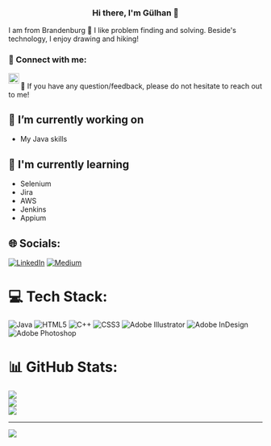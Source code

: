 <h3 align="center">
Hi there, I'm Gülhan 👋
</h3>

I am from Brandenburg 🚀
I like problem finding and solving. Beside's technology, I enjoy drawing and hiking!

### 🤝 Connect with me:

<a href="https://www.linkedin.com/in/g%C3%BClhan-tezcan-3895b5268/"><img align="left" src="https://raw.githubusercontent.com/yushi1007/yushi1007/main/images/linkedin.svg" alt="Gülhan Tezcan | LinkedIn" width="21px"/></a>
<br>
💬 If you have any question/feedback, please do not hesitate to reach out to me!

## 🔭 I’m currently working on

- My Java skills


## 🌱 I'm currently learning

- Selenium
- Jira
- AWS
- Jenkins
- Appium

## 🌐 Socials:
[![LinkedIn](https://img.shields.io/badge/LinkedIn-%230077B5.svg?logo=linkedin&logoColor=white)](https://linkedin.com/in/gulhante) [![Medium](https://img.shields.io/badge/Medium-12100E?logo=medium&logoColor=white)](https://medium.com/@Gulhante) 

# 💻 Tech Stack:
![Java](https://img.shields.io/badge/java-%23ED8B00.svg?style=for-the-badge&logo=java&logoColor=white) ![HTML5](https://img.shields.io/badge/html5-%23E34F26.svg?style=for-the-badge&logo=html5&logoColor=white) ![C++](https://img.shields.io/badge/c++-%2300599C.svg?style=for-the-badge&logo=c%2B%2B&logoColor=white) ![CSS3](https://img.shields.io/badge/css3-%231572B6.svg?style=for-the-badge&logo=css3&logoColor=white) ![Adobe Illustrator](https://img.shields.io/badge/adobeillustrator-%23FF9A00.svg?style=for-the-badge&logo=adobeillustrator&logoColor=white) ![Adobe InDesign](https://img.shields.io/badge/Adobe%20InDesign-49021F?style=for-the-badge&logo=adobeindesign&logoColor=white) ![Adobe Photoshop](https://img.shields.io/badge/adobephotoshop-%2331A8FF.svg?style=for-the-badge&logo=adobephotoshop&logoColor=white)
# 📊 GitHub Stats:
![](https://github-readme-stats.vercel.app/api?username=gulhante&theme=default&hide_border=true&include_all_commits=false&count_private=true)<br/>
![](https://github-readme-streak-stats.herokuapp.com/?user=gulhante&theme=default&hide_border=true)<br/>
![](https://github-readme-stats.vercel.app/api/top-langs/?username=gulhante&theme=default&hide_border=true&include_all_commits=false&count_private=true&layout=compact)

---
[![](https://visitcount.itsvg.in/api?id=gulhante&icon=0&color=1)](https://visitcount.itsvg.in)

<!-- Proudly created with GPRM ( https://gprm.itsvg.in ) -->

